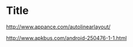 Title
===========================

http://www.appance.com/autolinearlayout/

http://www.apkbus.com/android-250476-1-1.html

